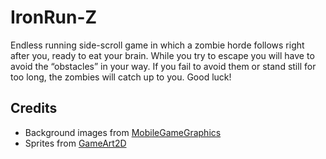 # IronRun-Z
Endless running side-scroll game in which a zombie horde follows right after you, ready to eat your brain. While you try to escape you will have to avoid the “obstacles” in your way. If you fail to avoid them or stand still for too long, the zombies will catch up to you. Good luck!
## Credits
* Background images from [MobileGameGraphics](https://mobilegamegraphics.com/)
* Sprites from [GameArt2D](https://www.gameart2d.com/)
